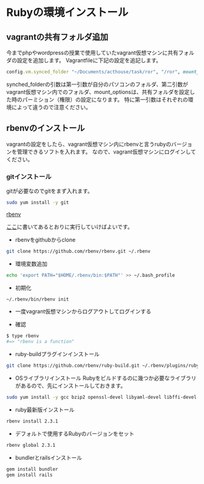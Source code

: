 # Rubyの環境インストール
## vagrantの共有フォルダ追加

今までphpやwordpressの授業で使用していたvagrant仮想マシンに共有フォルダの設定を追加します。
Vagrantfileに下記の設定を追記します。

```ruby
config.vm.synced_folder "~/Documents/acthouse/task/ror", "/ror", mount_options: ['dmode=777','fmode=755']
```

synched_folderの引数は第一引数が自分のパソコンのフォルダ、第二引数がvagrant仮想マシン内でのフォルダ、mount_optionsは、共有フォルダを設定した時のパーミション（権限）の設定になります。
特に第一引数はそれぞれの環境によって違うので注意ください。

## rbenvのインストール
vagrantの設定をしたら、vagrant仮想マシン内にrbenvと言うrubyのバージョンを管理できるソフトを入れます。
なので、vagrant仮想マシンにログインしてください。

### gitインストール
gitが必要なのでgitをまず入れます。
```bash
sudo yum install -y git
```

[rbenv](https://github.com/rbenv/rbenv)

[ここ](https://github.com/rbenv/rbenv#installation)に書いてあるとおりに実行していけばよいです。

+ rbenvをgithubからclone
```bash
git clone https://github.com/rbenv/rbenv.git ~/.rbenv
```

- 環境変数追加
```bash
echo 'export PATH="$HOME/.rbenv/bin:$PATH"' >> ~/.bash_profile
```
- 初期化
```bash
~/.rbenv/bin/rbenv init
```

- 一度vagrant仮想マシンからログアウトしてログインする

- 確認
```bash
$ type rbenv
#=> "rbenv is a function"
```

- ruby-buildプラグインインストール
```bash
git clone https://github.com/rbenv/ruby-build.git ~/.rbenv/plugins/ruby-build
```

- OSライブラリインストール
Rubyをビルドするのに幾つか必要なライブラリがあるので、先にインストールしておきます。
```bash
sudo yum install -y gcc bzip2 openssl-devel libyaml-devel libffi-devel readline-devel zlib-devel gdbm-devel ncurses-devel
```

- ruby最新版インストール
```bash
rbenv install 2.3.1
```

- デフォルトで使用するRubyのバージョンをセット
```bash
rbenv global 2.3.1
```

- bundlerとrailsインストール
```bash
gem install bundler
gem install rails
```

